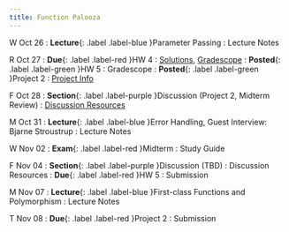 ```yaml
---
title: Function Palooza
---
```


W Oct 26
: **Lecture**{: .label .label-blue }Parameter Passing
  : Lecture Notes

R Oct 27
: **Due**{: .label .label-red }HW 4
  : [Solutions](https://drive.google.com/file/d/1Qkc5GaPT14aZPEtK2kTK725LGfxirZzq/), [Gradescope](https://www.gradescope.com/courses/444425/assignments/2368706)
: **Posted**{: .label .label-green }HW 5
  : Gradescope
: **Posted**{: .label .label-green }Project 2
  : [Project Info]({{site.baseurl}}/projects)

F Oct 28
: **Section**{: .label .label-purple }Discussion (Project 2, Midterm Review)
  : [Discussion Resources](https://drive.google.com/drive/folders/1TBOqhuq2-JFEcW0KNkbnC6UXtpGUsATe)

M Oct 31
: **Lecture**{: .label .label-blue }Error Handling, Guest Interview: Bjarne Stroustrup
  : Lecture Notes

W Nov 02
: **Exam**{: .label .label-red }Midterm
  : Study Guide

F Nov 04
: **Section**{: .label .label-purple }Discussion (TBD)
  : Discussion Resources
: **Due**{: .label .label-red }HW 5
  : Submission

M Nov 07
: **Lecture**{: .label .label-blue }First-class Functions and Polymorphism
  : Lecture Notes

T Nov 08
: **Due**{: .label .label-red }Project 2
  : Submission
